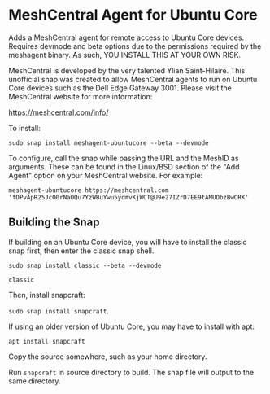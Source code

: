 # MeshCentral Agent for Ubuntu Core

Adds a MeshCentral agent for remote access to Ubuntu Core devices. Requires devmode and beta options due to the permissions required by the meshagent binary. As such, YOU INSTALL THIS AT YOUR OWN RISK.

MeshCentral is developed by the very talented Ylian Saint-Hilaire. This unofficial snap was created to allow MeshCentral agents to run on Ubuntu Core devices such as the Dell Edge Gateway 3001. Please visit the MeshCentral website for more information:

https://meshcentral.com/info/

To install:

`sudo snap install meshagent-ubuntucore --beta --devmode`

To configure, call the snap while passing the URL and the MeshID as arguments. These can be found in the Linux/BSD section of the "Add Agent" option on your MeshCentral website. For example:

`meshagent-ubuntucore https://meshcentral.com 'fDPvApR25JcO0rNaOQu7YzWBuYwu5ydmvKjWCT@U9e27IZrD7EE9tAMUObzBwORK'`

## Building the Snap

If building on an Ubuntu Core device, you will have to install the classic snap first, then enter the classic snap shell.

`sudo snap install classic --beta --devmode`

`classic`

Then, install snapcraft:

`sudo snap install snapcraft`.

If using an older version of Ubuntu Core, you may have to install with apt:

`apt install snapcraft`

Copy the source somewhere, such as your home directory.

Run `snapcraft` in source directory to build. The snap file will output to the same directory.
